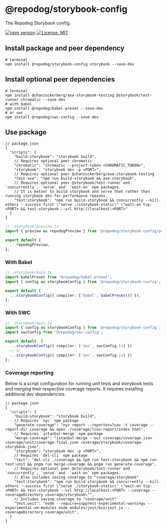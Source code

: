 # @repodog/storybook-config

The Repodog Storybook config.

[![npm version](https://badge.fury.io/js/%40repodog%2Fstorybook-config.svg)](https://badge.fury.io/js/%40repodog%2Fstorybook-config)
[![License: MIT](https://img.shields.io/badge/License-MIT-yellow.svg)](LICENSE)

## Install package and peer dependency

```shell
# terminal
npm install @repodog/storybook-config storybook --save-dev
```

## Install optional peer dependencies

```shell
# terminal
npm install @chanzuckerberg/axe-storybook-testing @storybook/test-runner chromatic --save-dev
# with babel
npm install @repodog/babel-preset --save-dev
# or swc
npm install @repodog/swc-config --save-dev
```

## Use package

```jsonc
// package.json
{
  "scripts": {
    "build-storybook": "storybook build",
    // Requires optional peer chromatic
    "chromatic": "chromatic --project-token <CHROMATIC_TOKEN>",
    "storybook": "storybook dev -p <PORT>",
    // Requires optional peer @chanzuckerberg/axe-storybook-testing
    "test-axe": "npm run build-storybook && axe-storybook",
    // Requires optional peer @storybook/test-runner and `concurrently`, `serve` and  `wait-on` npm packages.
    // It is better to build storybook and serve that rather than running storybook dev for performance reasons.
    "test:storybook": "npm run build-storybook && concurrently --kill-others --success first \"serve ./storybook-static\" \"wait-on tcp:<PORT> && test-storybook --url http://localhost:<PORT>"
  }
}
```

```typescript
// .storybook/preview.ts
import { preview as repodogPreview } from '@repodog/storybook-config/preview';

export default {
  ...repodogPreview,
};
```

### With Babel

```typescript
// .storybook/main.ts
import babelPreset from '@repodog/babel-preset';
import { config as storybookConfig } from '@repodog/storybook-config';

export default {
  ...storybookConfig({ compiler: ['babel', babelPreset()] }),
};
```

### With SWC

```typescript
// .storybook/main.ts
import { config as storybookConfig } from '@repodog/storybook-config';
import swcConfig from '@repodog/swc-config';

export default  {
  ...storybookConfig({ compiler: ['swc', swcConfig.ts] })
  // or
  ...storybookConfig({ compiler: ['swc', swcConfig.js] })
};
```

### Coverage reporting

Below is a script configuration for running unit tests and storybook tests and merging their respective coverage reports. It requires installing additional dev dependencies.

```jsonc
// package.json
{
  "scripts": {
    "build-storybook": "storybook build",
    // Requires `nyc` npm package
    "generate-coverage": "nyc report --reporter=lcov -t coverage --report-dir coverage && open ./coverage/lcov-report/index.html",
    // Requires `istanbul-merge` npm package
    "merge-coverage": "istanbul-merge --out coverage/coverage.json coverage/unit/coverage-final.json coverage/storybook/coverage-storybook.json",
    "storybook": "storybook dev -p <PORT>",
    // Requires `del-cli` npm package
    "test": "del-cli ./coverage && npm run test:storybook && npm run test:unit && pnpm run merge-coverage && pnpm run generate-coverage",
    // Requires optional peer @storybook/test-runner and `concurrently`, `serve` and  `wait-on` npm packages.
    // Also includes saving coverage to "coverage/storybook"
    "test:storybook": "npm run build-storybook && concurrently --kill-others --success first \"serve ./storybook-static\" \"wait-on tcp:<PORT> && test-storybook --url http://localhost:<PORT> --coverage --coverageDirectory coverage/storybook\"",
    // Includes saving coverage to "coverage/unit"
    "test:unit": "node --require=suppress-experimental-warnings --experimental-vm-modules node_modules/jest/bin/jest.js --coverageDirectory coverage/unit",
  }
}
```
